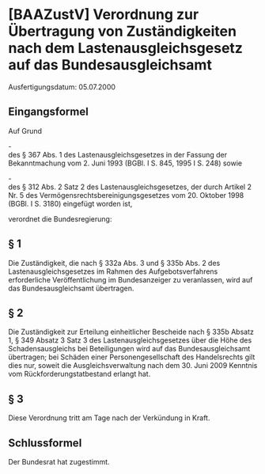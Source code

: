 # [BAAZustV] Verordnung zur Übertragung von Zuständigkeiten nach dem Lastenausgleichsgesetz auf das Bundesausgleichsamt

Ausfertigungsdatum: 05.07.2000

 

## Eingangsformel

Auf Grund

\-  
des § 367 Abs. 1 des Lastenausgleichsgesetzes in der Fassung der Bekanntmachung vom 2. Juni 1993 (BGBl. I S. 845, 1995 I S. 248) sowie

\-  
des § 312 Abs. 2 Satz 2 des Lastenausgleichsgesetzes, der durch Artikel 2 Nr. 5 des Vermögensrechtsbereinigungsgesetzes vom 20. Oktober 1998 (BGBl. I S. 3180) eingefügt worden ist,

verordnet die Bundesregierung:


## § 1

Die Zuständigkeit, die nach § 332a Abs. 3 und § 335b Abs. 2 des Lastenausgleichsgesetzes im Rahmen des Aufgebotsverfahrens erforderliche Veröffentlichung im Bundesanzeiger zu veranlassen, wird auf das Bundesausgleichsamt übertragen.


## § 2

Die Zuständigkeit zur Erteilung einheitlicher Bescheide nach § 335b Absatz 1, § 349 Absatz 3 Satz 3 des Lastenausgleichsgesetzes über die Höhe des Schadensausgleichs bei Beteiligungen wird auf das Bundesausgleichsamt übertragen; bei Schäden einer Personengesellschaft des Handelsrechts gilt dies nur, soweit die Ausgleichsverwaltung nach dem 30. Juni 2009 Kenntnis vom Rückforderungstatbestand erlangt hat.


## § 3

Diese Verordnung tritt am Tage nach der Verkündung in Kraft.


## Schlussformel

Der Bundesrat hat zugestimmt.
